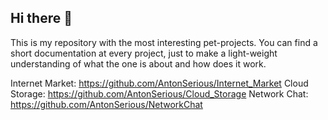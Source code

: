## Hi there 👋

This is my repository with the most interesting pet-projects.
You can find a short documentation at every project, just to make a light-weight understanding of what the one is about and how does it work.

Internet Market: https://github.com/AntonSerious/Internet_Market
Cloud Storage: https://github.com/AntonSerious/Cloud_Storage
Network Chat: https://github.com/AntonSerious/NetworkChat
<!--
**AntonSerious/AntonSerious** is a ✨ _special_ ✨ repository because its `README.md` (this file) appears on your GitHub profile.

Here are some ideas to get you started:

- 🔭 I’m currently working on ...
- 🌱 I’m currently learning ...
- 👯 I’m looking to collaborate on ...
- 🤔 I’m looking for help with ...
- 💬 Ask me about ...
- 📫 How to reach me: ...
- 😄 Pronouns: ...
- ⚡ Fun fact: ...
-->
